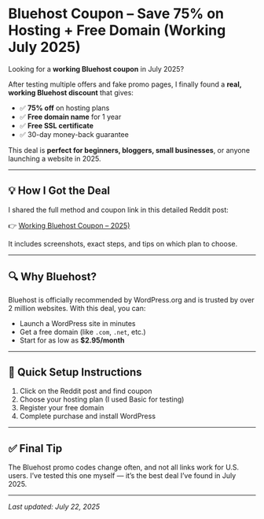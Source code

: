 # Bluehost Coupon – Save 75% on Hosting + Free Domain (Working July 2025)

Looking for a **working Bluehost coupon** in July 2025?

After testing multiple offers and fake promo pages, I finally found a **real, working Bluehost discount** that gives:

- ✅ **75% off** on hosting plans
- ✅ **Free domain name** for 1 year
- ✅ **Free SSL certificate**
- ✅ 30-day money-back guarantee

This deal is **perfect for beginners, bloggers, small businesses**, or anyone launching a website in 2025.

---

## 💡 How I Got the Deal

I shared the full method and coupon link in this detailed Reddit post:

👉 [Working Bluehost Coupon – 2025)](https://www.reddit.com/r/Namecheck/comments/1grchct/bluehost_coupon_code_81_off_heres_the_real_deal/)

It includes screenshots, exact steps, and tips on which plan to choose.

---

## 🔍 Why Bluehost?

Bluehost is officially recommended by WordPress.org and is trusted by over 2 million websites. With this deal, you can:

- Launch a WordPress site in minutes
- Get a free domain (like `.com`, `.net`, etc.)
- Start for as low as **$2.95/month**

---

## 📌 Quick Setup Instructions

1. Click on the Reddit post and find coupon
2. Choose your hosting plan (I used Basic for testing)
3. Register your free domain
4. Complete purchase and install WordPress

---

## ✅ Final Tip

The Bluehost promo codes change often, and not all links work for U.S. users. I’ve tested this one myself — it’s the best deal I’ve found in July 2025.


---

*Last updated: July 22, 2025*
